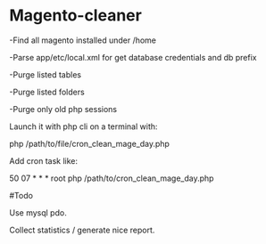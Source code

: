 Magento-cleaner
===============

-Find all magento installed under /home

-Parse app/etc/local.xml for get database credentials and db prefix

-Purge listed tables

-Purge listed folders

-Purge only old php sessions


Launch it with php cli on a terminal with:

php /path/to/file/cron_clean_mage_day.php


Add cron task like:

50 07  * * *   root php /path/to/cron_clean_mage_day.php

#Todo

Use mysql pdo.

Collect statistics / generate nice report.
